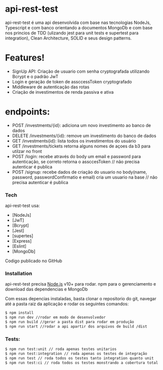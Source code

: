 # api-rest-test

api-rest-test é uma api desenvolvida com base nas tecnologias NodeJs, Typescript e com banco orientando a documentos MongoDb e com base nos princios de TDD (ulizando jest para unit tests e supertest para integration), Clean Architecture, SOLID e seus design patterns.

# Features!
  - SignUp API: Criação de usuario com senha cryptografada utilizando Bcrypt e o padrão JwT
  - Login e geração de token de assccessToken cryptografado
  - Middleware de autenticação das rotas
  - Criação de investimentos de renda passiva e ativa
  
# endpoints:
  - POST /investments/{id}:  adiciona um novo investimento ao banco de dados
  - DELETE /investments/{id}: remove um investimento do banco de dados
  - GET /investments{id}: lista todos os investimentos do usuário
  - GET /investments/tickets retorna alguns nomes de açoes da b3 para utilzar no front
  - POST /login: recebe através do body um email e password para autenticação, se correto retorna o assccesToken // não precisa autenticar é publica
  - POST /signup: recebe dados de criação do usuario no body(name, password, passwordConfirmatio e email) cria um usuario na base // não precisa autenticar é publica

### Tech

api-rest-test usa:

* [NodeJs]
* [JwT]
* [Bcrypt]
* [Jest]
* [supertes]
* [Express]
* [Eslint]
* [MongoDb]

Codigo publicado no GitHub

### Installation

api-rest-test precisa [Node.js](https://nodejs.org/) v10+ para rodar.
npm para o gerenciamento e download das dependencias e MongoDb

Com essas depencias instaladas, basta clonar o repositorio do git, navegar até a pasta raiz da aplicação e rodar os seguintes comandos:

```sh
$ npm install
$ npm run dev //rodar em modo de desenvolvedor
$ npm run build //gerar a pasta dist para rodar em produção
$ npm run start //rodar a api apartir dos arquivos de build /dist
```

### Tests:

```sh
$ npm run test:unit // roda apenas testes unitarios
$ npm run test:integration // roda apenas os testes de integração
$ npm run test // roda todos os testes tanto integration quanto unit
$ npm run test:ci // roda todos os testes monstrando a cobertura total
```
